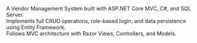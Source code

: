 A Vendor Management System built with ASP.NET Core MVC, C#, and SQL Server.  
Implements full CRUD operations, role-based login, and data persistence using Entity Framework.  
Follows MVC architecture with Razor Views, Controllers, and Models.
